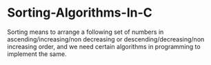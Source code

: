 # Sorting-Algorithms-In-C
Sorting means to arrange a following set of numbers in ascending/increasing/non decreasing or descending/decreasing/non increasing order, and we need certain algorithms in programming to implement the same.
